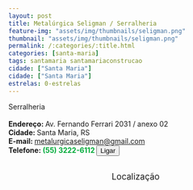 ```yaml
---
layout: post
title: Metalúrgica Seligman / Serralheria
feature-img: "assets/img/thumbnails/seligman.png"
thumbnail: "assets/img/thumbnails/seligman.png"
permalink: /:categories/:title.html
categories: [santa-maria]
tags: santamaria santamariaconstrucao
cidade: ["Santa Maria"]
cidade: ["Santa Maria"]
estrelas: 0-estrelas
---
```

Serralheria<!-- more --><br />
 <br/>
<b>Endereço: </b>Av. Fernando Ferrari 2031 / anexo 02<br />
<b>Cidade: </b>Santa Maria, RS<br />
<b>E-mail: </b>metalurgicaseligman@gmail.com<br />
<b>Telefone: <span style="color: #00ab3a;">(55) 3222-6112</span> <a href="tel:5532226112"><button class="ligar">Ligar</button></a></b><br />
<br />
<style>
      #map {
        height: 400px;
        width: 100%;
       }
    </style>

<div style="font-size: larger; text-align: center;">
Localização</div>
<div id="map">
<script>
      function initMap() {
        var uluru = {lat: -29.6996854, lng: -53.7928139};
        var map = new google.maps.Map(document.getElementById('map'), {
          zoom: 17,
          center: uluru
        });
        var marker = new google.maps.Marker({
          position: uluru,
          map: map
        });
      }
    </script>
    <script async="" defer="" src="https://maps.googleapis.com/maps/api/js?key=AIzaSyCck-jhcLX7iaqvW5q898KwuoSUBpG-7qE&callback=initMap">
    </script>
</div>

